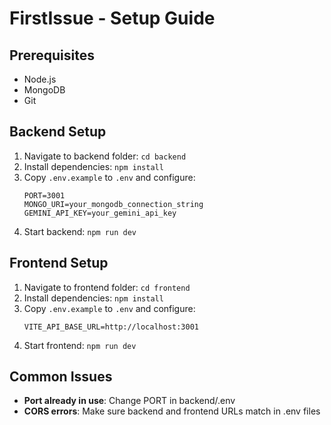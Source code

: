 # FirstIssue - Setup Guide

## Prerequisites

- Node.js
- MongoDB
- Git

## Backend Setup

1. Navigate to backend folder: `cd backend`
2. Install dependencies: `npm install`
3. Copy `.env.example` to `.env` and configure:
   ```
   PORT=3001
   MONGO_URI=your_mongodb_connection_string
   GEMINI_API_KEY=your_gemini_api_key
   ```
4. Start backend: `npm run dev`

## Frontend Setup

1. Navigate to frontend folder: `cd frontend`
2. Install dependencies: `npm install`
3. Copy `.env.example` to `.env` and configure:
   ```
   VITE_API_BASE_URL=http://localhost:3001
   ```
4. Start frontend: `npm run dev`

## Common Issues

- **Port already in use**: Change PORT in backend/.env
- **CORS errors**: Make sure backend and frontend URLs match in .env files
